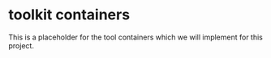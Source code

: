 toolkit containers
==================

This is a placeholder for the tool containers which we will implement for this project.